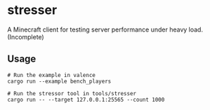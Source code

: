 # stresser

A Minecraft client for testing server performance under heavy load. (Incomplete)

## Usage

```
# Run the example in valence
cargo run --example bench_players

# Run the stressor tool in tools/stresser
cargo run -- --target 127.0.0.1:25565 --count 1000
```